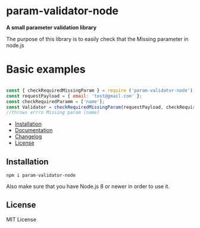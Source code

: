 # param-validator-node
**A small parameter validation library**

The purpose of this library is to easily check that the Missing parameter in node.js

# Basic examples
```js

const { checkRequiredMissingParam } = require ('param-validator-node');
const requestPayload = { email: 'test@gmail.com' };
const checkRequiredParamm = ['name'];
const Validator = checkRequiredMissingParam(requestPayload, checkRequiredParamm);
//throws errro Missing param [name]

```

- [Installation](#installation)
- [Documentation](#documentation)
- [Changelog](#changelog)
- [License](#license)

## Installation

```
npm i param-validator-node
```

Also make sure that you have Node.js 8 or newer in order to use it.



## License

MIT License
